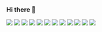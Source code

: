 ### Hi there 👋

<!-- 자바 로고 -->
<img src="https://img.shields.io/badge/java-007396?style=flat-square&logo=java&logoColor=white"/>
<!-- 스프링 로고 -->
<img src="https://img.shields.io/badge/Spring-3DDC84?style=flat-square&logo=Spring&logoColor=white"/>
<!-- 스프링부트 로고 -->
<img src="https://img.shields.io/badge/SpringBoot-6DB33F?style=flat-square&logo=SpringBoot&logoColor=white"/>
<!-- json 로고 -->
<img src="https://img.shields.io/badge/JSON-000000?style=flat-square&logo=JSON&logoColor=white"/>
<!-- 오라클 로고 -->
<img src="https://img.shields.io/badge/Oracle-F80000?style=flat-square&logo=Oracle&logoColor=white"/>
<!-- mariaDB 로고 -->
<img src="https://img.shields.io/badge/MariaDB-003545?style=flat-square&logo=MariaDB&logoColor=white"/>
<!-- html5 로고-->
<img src="https://img.shields.io/badge/HTML5-E34F26?style=flat-square&logo=HTML5&logoColor=white"/>
<!-- css 로고 -->
<img src="https://img.shields.io/badge/CSS3-1572B6?style=flat-square&logo=CSS3&logoColor=white"/>
<!-- javascript 로고 -->
<img src="https://img.shields.io/badge/JavaScript-F7DF1E?style=flat-square&logo=JavaScript&logoColor=white"/>
<!-- jQuery 로고 -->
<img src="https://img.shields.io/badge/jQuery-0769AD?style=flat-square&logo=jQuery&logoColor=white"/>
<!-- 톰캣 -->
<img src="https://img.shields.io/badge/ApacheTomcat-F8DC75?style=flat-square&logo=ApacheTomcat&logoColor=white"/>
<!-- 깃허브 -->
<img src="https://img.shields.io/badge/GitHub-181717?style=flat-square&logo=GitHub&logoColor=white"/>


















<!-- [![Hits](https://hits.seeyoufarm.com/api/count/incr/badge.svg?url=https%3A%2F%2Fgithub.com%2Fdjheksa&count_bg=%23383798&title_bg=%23555555&icon=&icon_color=%23E7E7E7&title=hits&edge_flat=false)](https://hits.seeyoufarm.com) -->
